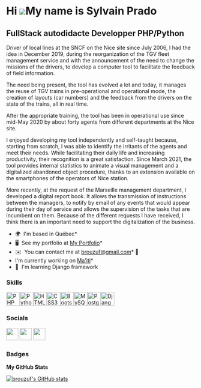 Hi ![](https://user-images.githubusercontent.com/18350557/176309783-0785949b-9127-417c-8b55-ab5a4333674e.gif)My name is Sylvain Prado
=====================================================================================================================================
FullStack autodidacte Developper PHP/Python
-------------------------------------------

Driver of local lines at the SNCF on the Nice site since July 2006, I had the idea in December 2019, during the reorganization of the TGV fleet management service and with the announcement of the need to change the missions of the drivers, to develop a computer tool to facilitate the feedback of field information. 

The need being present, the tool has evolved a lot and today, it manages the reuse of TGV trains in pre-operational and operational mode, the creation of layouts (car numbers) and the feedback from the drivers on the state of the trains, all in real time. 

After the appropriate training, the tool has been in operational use since mid-May 2020 by about forty agents from different departments at the Nice site. 

I enjoyed developing my tool independently and self-taught because, starting from scratch, I was able to identify the irritants of the agents and meet their needs. While facilitating their daily life and increasing productivity, their recognition is a great satisfaction. Since March 2021, the tool provides internal statistics to animate a visual management and a digitalized abandoned object procedure, thanks to an extension available on the smartphones of the operators of Nice station. 

More recently, at the request of the Marseille management department, I developed a digital report book. It allows the transmission of instructions between the managers, to notify by email of any events that would appear during their day of service and allows the supervision of the tasks that are incumbent on them. Because of the different requests I have received, I think there is an important need to support the digitalization of the business.

* 🌍  I'm based in Québec* 
* 🖥️  See my portfolio at [My Portfolio](https://brouzuf.tk)* 
* ✉️  You can contact me at [brouzuf@gmail.com](mailto:brouzuf@gmail.com)* 🚀  
* I'm currently working on [Ma'iti](https://maiti.brouzuf.tk)* 
* 🧠  I'm learning Django framework

### Skills


<p align="left">
<a href="https://www.php.net/" target="_blank" rel="noreferrer"><img src="https://raw.githubusercontent.com/danielcranney/readme-generator/main/public/icons/skills/php-colored.svg" width="36" height="36" alt="PHP" /></a><a href="https://www.python.org/" target="_blank" rel="noreferrer"><img src="https://raw.githubusercontent.com/danielcranney/readme-generator/main/public/icons/skills/python-colored.svg" width="36" height="36" alt="Python" /></a><a href="https://developer.mozilla.org/en-US/docs/Glossary/HTML5" target="_blank" rel="noreferrer"><img src="https://raw.githubusercontent.com/danielcranney/readme-generator/main/public/icons/skills/html5-colored.svg" width="36" height="36" alt="HTML5" /></a><a href="https://www.w3.org/TR/CSS/#css" target="_blank" rel="noreferrer"><img src="https://raw.githubusercontent.com/danielcranney/readme-generator/main/public/icons/skills/css3-colored.svg" width="36" height="36" alt="CSS3" /></a><a href="https://getbootstrap.com/" target="_blank" rel="noreferrer"><img src="https://raw.githubusercontent.com/danielcranney/readme-generator/main/public/icons/skills/bootstrap-colored.svg" width="36" height="36" alt="Bootstrap" /></a><a href="https://www.mysql.com/" target="_blank" rel="noreferrer"><img src="https://raw.githubusercontent.com/danielcranney/readme-generator/main/public/icons/skills/mysql-colored.svg" width="36" height="36" alt="MySQL" /></a><a href="https://www.postgresql.org/" target="_blank" rel="noreferrer"><img src="https://raw.githubusercontent.com/danielcranney/readme-generator/main/public/icons/skills/postgresql-colored.svg" width="36" height="36" alt="PostgreSQL" /></a><a href="https://www.djangoproject.com/" target="_blank" rel="noreferrer"><img src="https://raw.githubusercontent.com/danielcranney/readme-generator/main/public/icons/skills/django-colored.svg" width="36" height="36" alt="Django" /></a></p>

### Socials<p align="left"> <a href="https://www.github.com/brouzuf" target="_blank" rel="noreferrer"><img src="https://raw.githubusercontent.com/danielcranney/readme-generator/main/public/icons/socials/github.svg" width="32" height="32" /></a> <a href="https://www.linkedin.com/in/sylvain-prado-546234191" target="_blank" rel="noreferrer"><img src="https://raw.githubusercontent.com/danielcranney/readme-generator/main/public/icons/socials/linkedin.svg" width="32" height="32" /></a> <a href="https://www.twitter.com/brouzuf" target="_blank" rel="noreferrer"><img src="https://raw.githubusercontent.com/danielcranney/readme-generator/main/public/icons/socials/twitter.svg" width="32" height="32" /></a></p>

### Badges

<b>My GitHub Stats</b>

<a href="http://www.github.com/brouzuf"><img src="https://github-readme-stats.vercel.app/api?username=brouzuf&show_icons=true&hide=&count_private=true&title_color=0891b2&text_color=ffffff&icon_color=0891b2&bg_color=1c1917&hide_border=true&show_icons=true" alt="brouzuf's GitHub stats" /></a>
